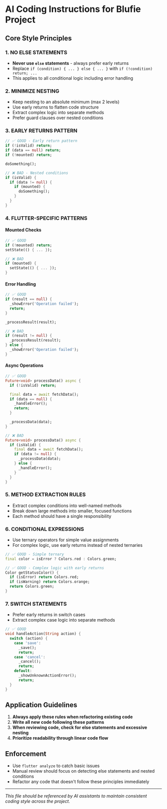 # AI Coding Instructions for Blufie Project

## Core Style Principles

### 1. NO ELSE STATEMENTS
- **Never use `else` statements** - always prefer early returns
- Replace `if (condition) { ... } else { ... }` with `if (!condition) return; ...`
- This applies to all conditional logic including error handling

### 2. MINIMIZE NESTING
- Keep nesting to an absolute minimum (max 2 levels)
- Use early returns to flatten code structure
- Extract complex logic into separate methods
- Prefer guard clauses over nested conditions

### 3. EARLY RETURNS PATTERN
```dart
// ✅ GOOD - Early return pattern
if (!isValid) return;
if (data == null) return;
if (!mounted) return;

doSomething();
```

```dart
// ❌ BAD - Nested conditions
if (isValid) {
  if (data != null) {
    if (mounted) {
      doSomething();
    }
  }
}
```

### 4. FLUTTER-SPECIFIC PATTERNS

#### Mounted Checks
```dart
// ✅ GOOD
if (!mounted) return;
setState(() { ... });

// ❌ BAD
if (mounted) {
  setState(() { ... });
}
```

#### Error Handling
```dart
// ✅ GOOD
if (result == null) {
  _showError('Operation failed');
  return;
}

_processResult(result);

// ❌ BAD
if (result != null) {
  _processResult(result);
} else {
  _showError('Operation failed');
}
```

#### Async Operations
```dart
// ✅ GOOD
Future<void> processData() async {
  if (!isValid) return;

  final data = await fetchData();
  if (data == null) {
    _handleError();
    return;
  }

  _processData(data);
}

// ❌ BAD
Future<void> processData() async {
  if (isValid) {
    final data = await fetchData();
    if (data != null) {
      _processData(data);
    } else {
      _handleError();
    }
  }
}
```

### 5. METHOD EXTRACTION RULES
- Extract complex conditions into well-named methods
- Break down large methods into smaller, focused functions
- Each method should have a single responsibility

### 6. CONDITIONAL EXPRESSIONS
- Use ternary operators for simple value assignments
- For complex logic, use early returns instead of nested ternaries

```dart
// ✅ GOOD - Simple ternary
final color = isError ? Colors.red : Colors.green;

// ✅ GOOD - Complex logic with early returns
Color getStatusColor() {
  if (isError) return Colors.red;
  if (isWarning) return Colors.orange;
  return Colors.green;
}
```

### 7. SWITCH STATEMENTS
- Prefer early returns in switch cases
- Extract complex case logic into separate methods

```dart
// ✅ GOOD
void handleAction(String action) {
  switch (action) {
    case 'save':
      _save();
      return;
    case 'cancel':
      _cancel();
      return;
    default:
      _showUnknownActionError();
      return;
  }
}
```

## Application Guidelines

1. **Always apply these rules when refactoring existing code**
2. **Write all new code following these patterns**
3. **When reviewing code, check for else statements and excessive nesting**
4. **Prioritize readability through linear code flow**

## Enforcement

- Use `flutter analyze` to catch basic issues
- Manual review should focus on detecting else statements and nested conditions
- Refactor any code that doesn't follow these principles immediately

---

*This file should be referenced by AI assistants to maintain consistent coding style across the project.*
